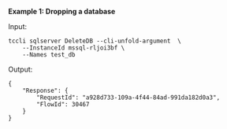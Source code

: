 **Example 1: Dropping a database**



Input: 

```
tccli sqlserver DeleteDB --cli-unfold-argument  \
    --InstanceId mssql-rljoi3bf \
    --Names test_db
```

Output: 
```
{
    "Response": {
        "RequestId": "a928d733-109a-4f44-84ad-991da182d0a3",
        "FlowId": 30467
    }
}
```

